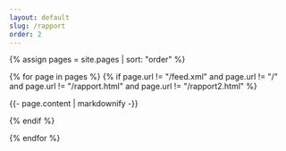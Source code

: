 ```yaml
---
layout: default
slug: /rapport
order: 2
---
```

<!--  -->

{% assign pages = site.pages | sort: "order" %}

{% for page in pages %} {% if page.url != "/feed.xml" and page.url != "/" and page.url != "/rapport.html" and page.url != "/rapport2.html" %}

{{- page.content | markdownify -}}

{% endif %}

{% endfor %}
